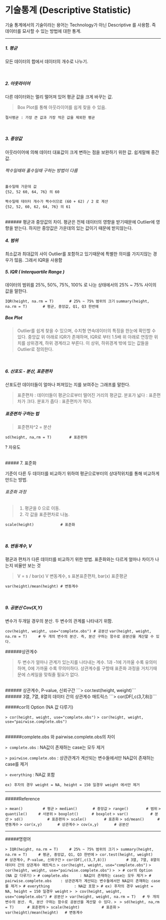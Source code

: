 # 기술통계 (Descriptive Statistic)
기술 통계에서의 기술이라는 용어는 Technology가 아닌 Descriptive 를 사용함.
즉 데이터를 묘사할 수 있는 방법에 대한 통계.
<br/>
<hr/>

##### 1. 평균
모든 데이터의 합에서 데이터의 개수로 나누기.

<br/>

##### 2. 아웃라이어
다른 데이터와는 멀리 떨어져 있어 평균 값을 크게 바꾸는 값.

> Box Plot를 통해 아웃라이어를 쉽게 찾을 수 있음.


```절사평균 : 가장 큰 값과 가장 적은 값을 제외한 평균```

<br/>

##### 3. 중앙값
아웃라이어에 의해 데이터 대표값이 크게 변하는 점을 보완하기 위한 값.
쉽게말해 중간값.
<br/>
###### 짝수일때와 홀수일때 구하는 방법이 다름
	홀수일때 가운데 값
	{52, 52 60, 64, 76} 의 60

	짝수일때 데이터 개수가 짝수이므로 (60 + 62) / 2 로 계산
	{52, 52, 60, 62, 64, 76} 의 61

<br/>
###### 평균과 중앙값의 차이.
	평균은 전체 데이터의 영향을 받기때문에 Outlier에 영향을 받는다.
	하지만 중앙값은 가운데의 있는 값이기 때문에 받지않는다.


##### 4. 범위
최소값과 최대값의 사이
Outlier를 포함하고 있기때문에 특별한 의미를 가지지않는 경우가 많음.
그래서 IQR을 사용함


##### 5. IQR ( Interquartile Range )
데이터의 범위를 25%, 50%, 75%, 100% 로 나눈 상태에서의 25% ~ 75% 사이의 값을 말한다.

```IQR(height, na.rm = T)		# 25% ~ 75% 범위의 크기```
```summary(height, na.rm = T)		# 평균, 중앙값, Q1, Q3 한번에```
<br/>

##### Box Plot
> Outlier를 쉽게 찾을 수 있으며, 수치형 연속데이터의 특징을 한눈에 확인할 수 있다.
	중앙값 위 아래로 IQR가 존재하며, IQR로 부터 1.5배 위 아래로 연장한 위치를
    상위경계, 하위 경계라고 부른다.
	이 상위, 하위경계 밖에 있는 값들을 Outlier로 정의한다.

<br/>

##### 6. 산포도 - 분산, 표준편차
산포도란 데이터들이 얼마나 퍼져있는 지를 보여주는 그래프를 말한다.

> 표준편차 : 데이터들이 평균으로부터 떨어진 거리의 평균값.
 분포가 넓다 : 표준편차가 크다.
 분포가 좁다 : 표준편차가 작다.
 
##### 표준편차 구하는 법
> 표준편차^2 = 분산

```sd(height, na,rm = T)		# 표준편차```

? 자유도

<br/>
##### 7. 표준화

기준이 다른 두 데이터를 비교하기 위하여
평균으로부터의 상대적위치를 통해 비교하게 만드는 방법.
###### 표준화 과정
> 1) 평균을 0 으로 이동.
> 2) 각 값을 표준편차로 나눔.

```scale(height)			# 표준화```

<br/>

##### 8. 변동계수, V
평균과 편차가 다른 데이터를 비교하기 위한 방법.
표준화와는 다르게 얼마나 차이가 나는지 비율만 보는 것

> V = s / bar(x)
> V 변동계수, s 표본표준편차, bar(x) 표준평균

```var(height)/mean(height)	# 변동계수```

<br/>

##### 9. 공분산 Cov(X,Y)
변수가 두개일 경우의 분산. 두 변수의 관계를 나타내기 위함.

```cov(height, weight, use="complete.obs") # 공분산```
```var(height, weight, na.rm = T)	  # 두 개의 변수의 분산. 즉, 분산 구하는 함수로 공분산을 계산할 수 있다.```

######상관계수
> 두 변수가 얼마나 관계가 있는지를 나타내는 계수. 
1과 -1에 가까울 수록 유의미하며, 0에 가까울 수록 무의미하다.
상관계수를 구할때 표준화 과정을 거치기때문에 스케일을 맞춰줄 필요가 없다.

<br/>
###### 상관계수, P-value, 신뢰구간
```> cor.test(height, weight)```
<br/>
###### 3열, 7열, 8열의 데이터 간의 상관계수 매트릭스
```> cor(DF[,c(3,7,8)])```

#####cor의 Option (NA 값 다루기)

```> cor(height, weight, use="complete.obs")```
```> cor(height, weight, use="pairwise.complete.obs")```

<br/>
######complete.obs 와 pairwise.complete.obs의 차이 

```> complete.obs```
: NA값이 존재하는 case는 모두 제거

```> pairwise.complete.obs```
: 상관관계가 계산되는 변수들에서만 NA값이 존재하는 case를 제거

```> everything```
: NA값 포함

```ex) 후자의 경우 weight = NA, height = 150 일경우 weight 에서만 제거```

<hr/>

#####Reference

```> mean() 		# 평균```
```> median() 		# 중앙값```
```> range()		# 범위```
```> quantile()		# 사분위```
```> boxplot()		# boxplot```
```> var()			# 분산```
```> sd()			# 표준편차```
```> scale()		# 표준화```
```> sd/mean()		# 변동계수```
```> cor(x,y)		# 상관계수```
```> cov(x,y)		# 공분산```

<hr/>

#####명령어

```> IQR(height, na.rm = T)		# 25% ~ 75% 범위의 크기```
```> summary(height, na.rm = T)		# 평균, 중앙값, Q1, Q3 한번에```
```> cor.test(height, weight)		# 상관계수, P-value, 신뢰구간```
```> cor(DF[,c(3,7,8)])			# 3열, 7열, 8열의 데이터 간의 상관계수 매트릭스```
```> cor(height, weight, use="complete.obs")```
```> cor(height, weight, use="pairwise.complete.obs")```
```> ```
```> # cor의 Option (NA 값 다루기)```
```> # complete.obs		: NA값이 존재하는 case는 모두 제거```
```> # pairwise.complete.obs	: 상관관계가 계산되는 변수들에서만 NA값이 존재하는 case를 제거```
```> # everything			: NA값 포함```
```> # ex) 후자의 경우 weight = NA, height = 150 일경우 weight```
```> ```
```> cov(height, weight, use="complete.obs") # 공분산```
```> var(height, weight, na.rm = T)	  # 두 개의 변수의 분산. 즉, 분산 구하는 함수로 공분산을 계산할 수 있다.```
```> ```
```> sd(height, na,rm = T)		# 표준편차```
```> scale(height)			# 표준화```
```> var(height)/mean(height)	# 변동계수```